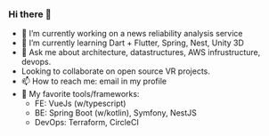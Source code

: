 ### Hi there 👋
- 🔭 I’m currently working on a news reliability analysis service
- 🌱 I’m currently learning Dart + Flutter, Spring, Nest, Unity 3D
- 💬 Ask me about architecture, datastructures, AWS infrustructure, devops.
- Looking to collaborate on open source VR projects.
- 📫 How to reach me: email in my profile
- 💖 My favorite tools/frameworks:
   - FE: VueJs (w/typescript)
   - BE: Spring Boot (w/kotlin), Symfony, NestJS
   - DevOps: Terraform, CircleCI
